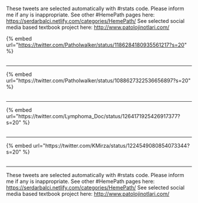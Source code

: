 

These tweets are selected automatically with #rstats code. Please inform me if any is inappropriate.
See other #HemePath pages here: https://serdarbalci.netlify.com/categories/HemePath/ 
See selected social media based textbook project here: http://www.patolojinotlari.com/

{% embed url="https://twitter.com/Patholwalker/status/1186284180935561217?s=20" %}<br>
<br>
<hr>
{% embed url="https://twitter.com/Patholwalker/status/1088627322536656897?s=20" %}<br>
<br>
<hr>
{% embed url="https://twitter.com/Lymphoma_Doc/status/1264171925426917377?s=20" %}<br>
<br>
<hr>
{% embed url="https://twitter.com/KMirza/status/1224549080854073344?s=20" %}<br>
<br>
<hr>


These tweets are selected automatically with #rstats code. Please inform me if any is inappropriate.
See other #HemePath pages here: https://serdarbalci.netlify.com/categories/HemePath/ 
See selected social media based textbook project here: http://www.patolojinotlari.com/
